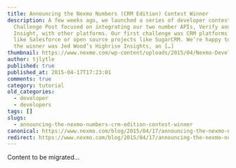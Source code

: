 ```yaml
---
title: Announcing the Nexmo Numbers (CRM Edition) Contest Winner
description: A few weeks ago, we launched a series of developer contests on
  Challenge Post focused on integrating our two number APIs, Verify and Number
  Insight, with other platforms. Our first challenge was CRM platforms, services
  like Salesforce or open source projects like SugarCRM. We’re happy to announce
  the winner was Jed Wood’s Highrise Insights, an […]
thumbnail: https://www.nexmo.com/wp-content/uploads/2015/04/Nexmo-Developer-Contest-Banner-1170x156-v2a-1.jpg
author: tjlytle
published: true
published_at: 2015-04-17T17:23:01
comments: true
category: tutorial
old_categories:
  - developer
  - developers
tags: []
slugs:
  - announcing-the-nexmo-numbers-crm-edition-contest-winner
canonical: https://www.nexmo.com/blog/2015/04/17/announcing-the-nexmo-numbers-crm-edition-contest-winner
redirect: https://www.nexmo.com/blog/2015/04/17/announcing-the-nexmo-numbers-crm-edition-contest-winner
---
```

Content to be migrated...